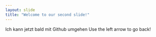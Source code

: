 ```yaml
---
layout: slide
title: "Welcome to our second slide!"
---
```

Ich kann jetzt bald mit Github umgehen
Use the left arrow to go back!
